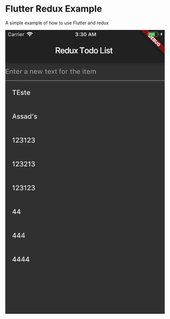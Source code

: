# Flutter Redux Example

A simple example of how to use Flutter and redux

![Alt text](demo.png "Demo")